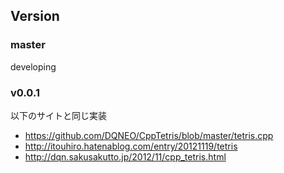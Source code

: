 ## Version
### master
developing

### v0.0.1
以下のサイトと同じ実装
- https://github.com/DQNEO/CppTetris/blob/master/tetris.cpp
- http://itouhiro.hatenablog.com/entry/20121119/tetris
- http://dqn.sakusakutto.jp/2012/11/cpp_tetris.html
